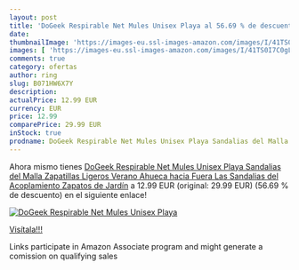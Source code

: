```yaml
---
layout: post
title: 'DoGeek Respirable Net Mules Unisex Playa al 56.69 % de descuento'
date: 
thumbnailImage: 'https://images-eu.ssl-images-amazon.com/images/I/41TS0I7C0gL._SL200_.jpg'
images: [ 'https://images-eu.ssl-images-amazon.com/images/I/41TS0I7C0gL._SL200_.jpg' ]
comments: true
category: ofertas
author: ring
slug: B071HW6X7Y
description:
actualPrice: 12.99 EUR
currency: EUR
price: 12.99
comparePrice: 29.99 EUR
inStock: true
prodname: DoGeek Respirable Net Mules Unisex Playa Sandalias del Malla Zapatillas Ligeros Verano Ahueca hacia Fuera Las Sandalias del Acoplamiento Zapatos de Jardín
---
```


Ahora mismo tienes [DoGeek Respirable Net Mules Unisex Playa Sandalias del Malla Zapatillas Ligeros Verano Ahueca hacia Fuera Las Sandalias del Acoplamiento Zapatos de Jardín](https://www.amazon.es/dp/B071HW6X7Y/?tag=tolees-21) a 12.99 EUR (original: 29.99 EUR) (56.69 %  de descuento) en el siguiente enlace!

[![DoGeek Respirable Net Mules Unisex Playa](https://images-eu.ssl-images-amazon.com/images/I/41TS0I7C0gL._SL200_.jpg)](https://www.amazon.es/dp/B071HW6X7Y/?tag=tolees-21)

[Visítala!!!](https://www.amazon.es/dp/B071HW6X7Y/?tag=tolees-21)

Links participate in Amazon Associate program and might generate a comission on qualifying sales
